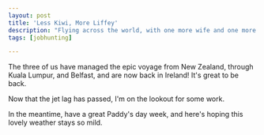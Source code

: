 ```yaml
---
layout: post
title: 'Less Kiwi, More Liffey'
description: "Flying across the world, with one more wife and one more child than I left with. What is this I don't even."
tags: [jobhunting]

---
```


The three of us have managed the epic voyage from New Zealand, through Kuala Lumpur, and Belfast, and are now back in Ireland! It's great to be back.

Now that the jet lag has passed, I'm on the lookout for some work.

In the meantime, have a great Paddy's day week, and here's hoping this lovely weather stays so mild.
